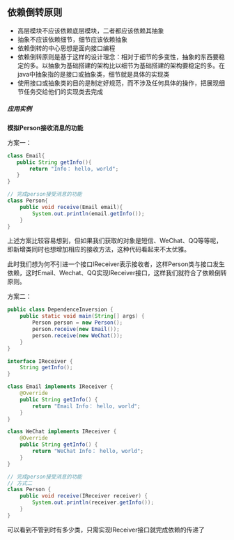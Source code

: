 ## 依赖倒转原则

+ 高层模块不应该依赖底层模块，二者都应该依赖其抽象
+ 抽象不应该依赖细节，细节应该依赖抽象
+ 依赖倒转的中心思想是面向接口编程
+ 依赖倒转原则是基于这样的设计理念：相对于细节的多变性，抽象的东西要稳定的多。以抽象为基础搭建的架构比以细节为基础搭建的架构要稳定的多。在java中抽象指的是接口或抽象类，细节就是具体的实现类
+ 使用接口或抽象类的目的是制定好规范，而不涉及任何具体的操作，把展现细节任务交给他们的实现类去完成

##### 应用实例
**模拟Person接收消息的功能**

方案一：

```java
class Email{
   public String getInfo(){
       return "Info： hello, world";
   }
}

// 完成person接受消息的功能
class Person{
    public void receive(Email email){
        System.out.println(email.getInfo());
    }
}
```
上述方案比较容易想到，但如果我们获取的对象是短信、WeChat、QQ等等呢，即新增类同时也想增加相应的接收方法，这种代码看起来不太优雅。

此时我们想为何不引进一个接口IReceiver表示接收者，这样Person类与接口发生依赖，这时Email、Wechat、QQ实现IReceiver接口，这样我们就符合了依赖倒转原则。

方案二：
```java
public class DependenceInversion {
    public static void main(String[] args) {
        Person person = new Person();
        person.receive(new Email());
        person.receive(new WeChat());
    }
}

interface IReceiver {
    String getInfo();
}

class Email implements IReceiver {
    @Override
    public String getInfo() {
        return "Email Info： hello, world";
    }
}

class WeChat implements IReceiver {
    @Override
    public String getInfo() {
        return "WeChat Info： hello, world";
    }
}

// 完成person接受消息的功能
// 方式二
class Person {
    public void receive(IReceiver receiver) {
        System.out.println(receiver.getInfo());
    }
}
```
可以看到不管到时有多少类，只需实现IReceiver接口就完成依赖的传递了